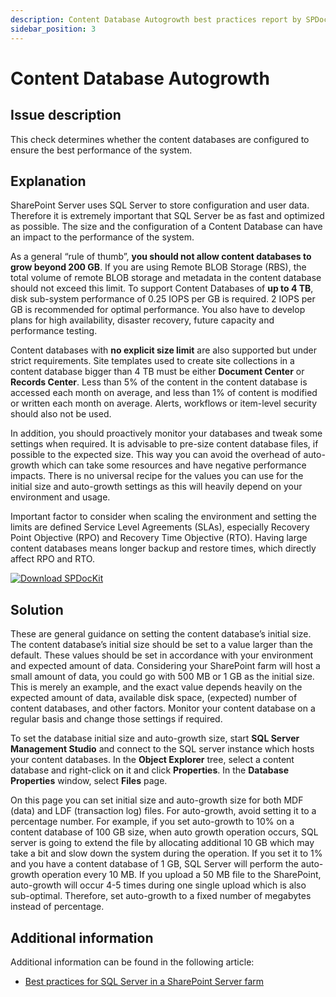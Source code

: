 ```yaml
---
description: Content Database Autogrowth best practices report by SPDocKit determines whether the content databases are configured to ensure the best performance of the system.
sidebar_position: 3
---
```


# Content Database Autogrowth

## Issue description

This check determines whether the content databases are configured to ensure the best performance of the system.

## Explanation

SharePoint Server uses SQL Server to store configuration and user data. Therefore it is extremely important that SQL Server be as fast and optimized as possible. The size and the configuration of a Content Database can have an impact to the performance of the system.

As a general “rule of thumb”, **you should not allow content databases to grow beyond 200 GB**. If you are using Remote BLOB Storage \(RBS\), the total volume of remote BLOB storage and metadata in the content database should not exceed this limit. To support Content Databases of **up to 4 TB**, disk sub-system performance of 0.25 IOPS per GB is required. 2 IOPS per GB is recommended for optimal performance. You also have to develop plans for high availability, disaster recovery, future capacity and performance testing.

Content databases with **no explicit size limit** are also supported but under strict requirements. Site templates used to create site collections in a content database bigger than 4 TB must be either **Document Center** or **Records Center**. Less than 5% of the content in the content database is accessed each month on average, and less than 1% of content is modified or written each month on average. Alerts, workflows or item-level security should also not be used.

In addition, you should proactively monitor your databases and tweak some settings when required. It is advisable to pre-size content database files, if possible to the expected size. This way you can avoid the overhead of auto-growth which can take some resources and have negative performance impacts. There is no universal recipe for the values you can use for the initial size and auto-growth settings as this will heavily depend on your environment and usage.

Important factor to consider when scaling the environment and setting the limits are defined Service Level Agreements \(SLAs\), especially Recovery Point Objective \(RPO\) and Recovery Time Objective \(RTO\). Having large content databases means longer backup and restore times, which directly affect RPO and RTO.

[![Download SPDocKit](/img/spdockit-download.png)](http://bit.ly/2US0Zna)

## Solution

These are general guidance on setting the content database’s initial size. The content database’s initial size should be set to a value larger than the default. These values should be set in accordance with your environment and expected amount of data. Considering your SharePoint farm will host a small amount of data, you could go with 500 MB or 1 GB as the initial size. This is merely an example, and the exact value depends heavily on the expected amount of data, available disk space, \(expected\) number of content databases, and other factors. Monitor your content database on a regular basis and change those settings if required.

To set the database initial size and auto-growth size, start **SQL Server Management Studio** and connect to the SQL server instance which hosts your content databases. In the **Object Explorer** tree, select a content database and right-click on it and click **Properties**. In the **Database Properties** window, select **Files** page.

On this page you can set initial size and auto-growth size for both MDF \(data\) and LDF \(transaction log\) files. For auto-growth, avoid setting it to a percentage number. For example, if you set auto-growth to 10% on a content database of 100 GB size, when auto growth operation occurs, SQL server is going to extend the file by allocating additional 10 GB which may take a bit and slow down the system during the operation. If you set it to 1% and you have a content database of 1 GB, SQL Server will perform the auto-growth operation every 10 MB. If you upload a 50 MB file to the SharePoint, auto-growth will occur 4-5 times during one single upload which is also sub-optimal. Therefore, set auto-growth to a fixed number of megabytes instead of percentage.

## Additional information

Additional information can be found in the following article:

* [Best practices for SQL Server in a SharePoint Server farm](https://technet.microsoft.com/en-us/library/hh292622.aspx)

